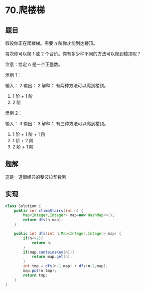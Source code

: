 # 70.爬楼梯
## 题目
假设你正在爬楼梯。需要 n 阶你才能到达楼顶。

每次你可以爬 1 或 2 个台阶。你有多少种不同的方法可以爬到楼顶呢？

注意：给定 n 是一个正整数。

示例 1：

输入： 2
输出： 2
解释： 有两种方法可以爬到楼顶。
1.  1 阶 + 1 阶
2.  2 阶

示例 2：

输入： 3
输出： 3
解释： 有三种方法可以爬到楼顶。
1.  1 阶 + 1 阶 + 1 阶
2.  1 阶 + 2 阶
3.  2 阶 + 1 阶
## 题解
这是一道很经典的斐波拉契数列

## 实现
```java
class Solution {
    public int climbStairs(int n) {
        Map<Integer,Integer> map=new HashMap<>();
        return dfs(n,map);
    }

    public int dfs(int n,Map<Integer,Integer> map) {
        if(n<=2){
            return n;
        }
        if(map.containsKey(n)){
            return map.get(n);
        }
        int tmp = dfs(n-1,map) + dfs(n-2,map);
        map.put(n,tmp);
        return tmp;
    }
}

